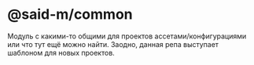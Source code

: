 # @said-m/common

Модуль с какими-то общими для проектов ассетами/конфигурациями или что тут ещё можно найти. Заодно, данная репа выступает шаблоном для новых проектов.
